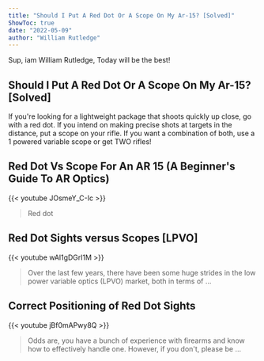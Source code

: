 ```yaml
---
title: "Should I Put A Red Dot Or A Scope On My Ar-15? [Solved]"
ShowToc: true 
date: "2022-05-09"
author: "William Rutledge" 
---
```


Sup, iam William Rutledge, Today will be the best!
## Should I Put A Red Dot Or A Scope On My Ar-15? [Solved]
If you're looking for a lightweight package that shoots quickly up close, go with a red dot. If you intend on making precise shots at targets in the distance, put a scope on your rifle. If you want a combination of both, use a 1 powered variable scope or get TWO rifles!

## Red Dot Vs Scope For An AR 15 (A Beginner's Guide To AR Optics)
{{< youtube JOsmeY_C-Ic >}}
>Red dot

## Red Dot Sights versus Scopes [LPVO]
{{< youtube wAl1gDGrl1M >}}
>Over the last few years, there have been some huge strides in the low power variable optics (LPVO) market, both in terms of ...

## Correct Positioning of Red Dot Sights
{{< youtube jBf0mAPwy8Q >}}
>Odds are, you have a bunch of experience with firearms and know how to effectively handle one. However, if you don't, please be ...

